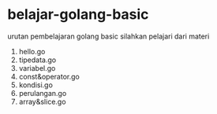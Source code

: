 ﻿# belajar-golang-basic
urutan pembelajaran golang basic silahkan pelajari dari materi 
  1. hello.go
  2. tipedata.go
  3. variabel.go
  4. const&operator.go
  5. kondisi.go
  6. perulangan.go
  7. array&slice.go
